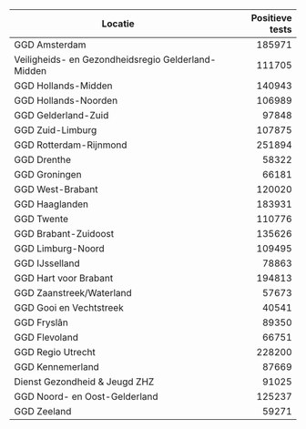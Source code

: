 | Locatie | Positieve tests |
|---------|----------------:|
| GGD Amsterdam                            | 185971 |
| Veiligheids- en Gezondheidsregio Gelderland-Midden | 111705 |
| GGD Hollands-Midden                      | 140943 |
| GGD Hollands-Noorden                     | 106989 |
| GGD Gelderland-Zuid                      | 97848 |
| GGD Zuid-Limburg                         | 107875 |
| GGD Rotterdam-Rijnmond                   | 251894 |
| GGD Drenthe                              | 58322 |
| GGD Groningen                            | 66181 |
| GGD West-Brabant                         | 120020 |
| GGD Haaglanden                           | 183931 |
| GGD Twente                               | 110776 |
| GGD Brabant-Zuidoost                     | 135626 |
| GGD Limburg-Noord                        | 109495 |
| GGD IJsselland                           | 78863 |
| GGD Hart voor Brabant                    | 194813 |
| GGD Zaanstreek/Waterland                 | 57673 |
| GGD Gooi en Vechtstreek                  | 40541 |
| GGD Fryslân                              | 89350 |
| GGD Flevoland                            | 66751 |
| GGD Regio Utrecht                        | 228200 |
| GGD Kennemerland                         | 87669 |
| Dienst Gezondheid & Jeugd ZHZ            | 91025 |
| GGD Noord- en Oost-Gelderland            | 125237 |
| GGD Zeeland                              | 59271 |
